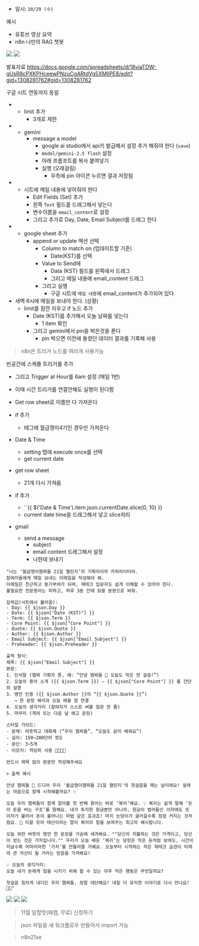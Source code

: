 - 일시: `10/29 (수)`


예시
- 유튜브 영상 요약
- n8n 나만의 RAG 챗봇
<img src="유튜브데이터요약.png">
<img src="나만의RAG챗봇.png">

발표자료
https://docs.google.com/spreadsheets/d/18viaTDW-gUsR8cPXKPHceewPNzuCgARtdVg5XMllPE8/edit?gid=1308281762#gid=1308281762


구글 시트 연동까지 동일 
- + limit 추가
	- 3개로 제한
- + gemini
	- message a model
		- google ai studio에서 api키 발급해서 설정 추가 해줘야 한다 (`save`)
		- `model/gemini-2.5 flash` 설정
		- 아래 프롬프트를 복사 붙여넣기
		- 실행 (오래걸림)
			- 우측에 pin 아이콘 누르면 결과 저장됨
- + 시트에 메일 내용에 넣어줘야 한다
	- Edit Fields (Set) 추가
	- 왼쪽 `Text` 필드를 드래그해서 넣는다 
	- 변수이름을 `email_content`로 설정
	- 그리고 추가로 Day, Date, Email Subject를 드래그 한다
- + google sheet 추가
	- append or update 액션 선택 
		- Column to match on (업데이트할 기준)
			- Date(KST)를 선택 
		- Value to Send에 
			- Data (KST) 필드를 왼쪽에서 드래그
			- 그리고 메일 내용에 email_content 드래그
		- 그리고 실행
			- 구글 시트에 `메일 내용`에 email_content가 추가되어 있다
- 새벽 6시에 메일을 보내야 한다. (상황)
	- limit를 잠깐 지우고 if 노드 추가 
		- Date (KST)를 추가해서 오늘 날짜를 넣는다 
			- 1 item 확인
		- 그리고 gemini에서 pin을 박은것을 푼다
			- pin 박으면 이전에 돌렸던 데이터 결과를 기록해 사용

> n8n은 트리거 노드를 여러개 사용가능


빈공간에 스케쥴 트리거를 추가
- 그리고 Trigger at Hour를 6am 설정 (매일 1번)
- 이때 시간 트리거를 연결안해도 실행이 된다함 

- Get row sheet로 이름만 다 가져온다 
- if 추가
	- 태그에 월급쟁이4기인 경우만 가져온다
- Date & Time 
	- setting 탭에 execute once를 선택
	- get current date
- get row sheet 
	- 21개 다시 가져옴 
- if 추가
	- ``{{ $('Date & Time').item.json.currentDate.slice(0, 10) }}
	- current date time을 드래그해서 넣고 slice처리 
- gmail
	- send a message
		- subject
		- email content 드래그해서 설정
		- 나한테 보내기




```
"너는 ‘월급쟁이햄찌들 21일 챌린지’의 기획자이자 카피라이터야.  
참여자들에게 매일 보내는 이메일을 작성해야 해.  
이메일은 친근하고 동기부여가 되며, 재테크 입문자도 쉽게 이해할 수 있어야 한다.  
불필요한 전문용어는 피하고, 하루 3분 안에 읽을 분량으로 써줘.

입력값(시트에서 불러옴):
- Day: {{ $json.Day }}
- Date: {{ $json["Date (KST)"] }}
- Term: {{ $json.Term }}
- Core Point: {{ $json["Core Point"] }}
- Quote: {{ $json.Quote }}
- Author: {{ $json.Author }}
- Email Subject: {{ $json["Email Subject"] }}
- Preheader: {{ $json.Preheader }}

출력 형식:
제목: {{ $json["Email Subject"] }}
본문:
1. 인사말 (햄찌 기획자 톤, 예: “안녕 햄찌들 🐹 오늘도 작은 한 걸음!”)
2. 오늘의 용어 소개 ({{ $json.Term }}) — {{ $json["Core Point"] }} 를 간단히 설명
3. 명언 인용 ({{ $json.Author }}의 “{{ $json.Quote }}”)  
   → 한 문장 해석과 오늘 배울 점 연결
4. 오늘의 생각거리 (참여자가 스스로 써볼 질문 한 줄)
5. 마무리 (격려 또는 다음 날 예고 문장)

스타일 가이드:
- 문체: 따뜻하고 대화체 (“우리 햄찌들”, “오늘도 같이 배워요”)
- 길이: 150~200단어 정도
- 문단: 3~5개
- 이모지: 적당히 사용 🐹💡💸✨

반드시 제목 없이 본문만 작성해주세요

> 출력 예시

안녕 햄찌들 🐹 드디어 우리 '월급쟁이햄찌들 21일 챌린지'의 첫걸음을 떼는 날이에요! 설레는 마음으로 함께 시작해볼까요? ✨

오늘 우리 햄찌들이 함께 알아볼 첫 번째 용어는 바로 ‘복리’예요. 💡 복리는 쉽게 말해 ‘돈이 돈을 버는 구조’를 말해요. 내가 투자한 원금뿐만 아니라, 원금이 벌어들인 이자에도 또 이자가 붙어서 돈이 불어나는 마법 같은 효과죠! 마치 눈덩이가 굴러갈수록 점점 커지는 것처럼요. 💸 티끌 모아 태산이라는 말이 복리의 힘을 보여주는 최고의 예시랍니다.

오늘 워런 버핏의 명언 한 문장을 가슴에 새겨봐요. ""당신이 지불하는 것은 가격이고, 당신이 얻는 것은 가치입니다."" 우리가 오늘 배운 ‘복리’는 당장은 작은 돈처럼 보여도, 시간이 지날수록 어마어마한 ‘가치’를 만들어줄 거예요. 오늘부터 시작하는 작은 재테크 습관이 미래의 큰 자산이 될 거라는 믿음을 가져봐요!

💡 오늘의 생각거리:
오늘 내가 돈에게 일을 시키기 위해 할 수 있는 아주 작은 행동은 무엇일까요?

첫걸음 힘차게 내디딘 우리 햄찌들, 정말 대단해요! 내일 더 유익한 이야기로 다시 만나요! 🐹💕"
```

<img src="구글 시트 읽기.png">

<img src="gemini 호출.png">

<img src="edit field set.png">



> 11월 일할맛(패캠, 무료) 신청하기

> json 파일을 새 워크플로우 만들어서 import 가능

> n8n21se